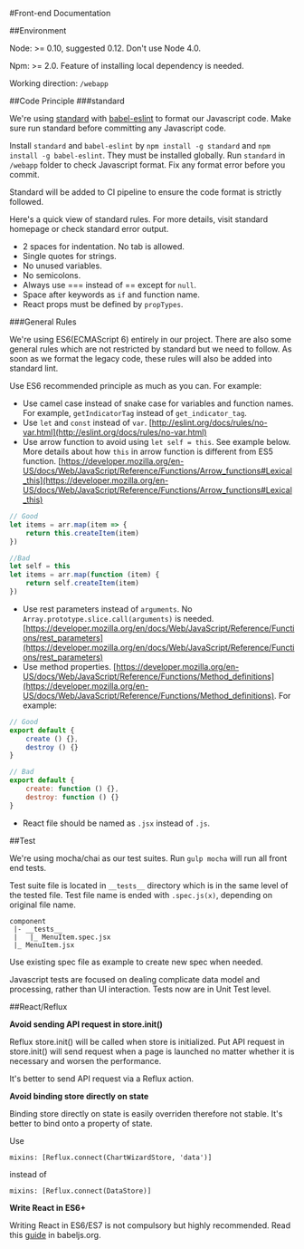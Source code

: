 #Front-end Documentation

##Environment

Node: >= 0.10, suggested 0.12. Don't use Node 4.0.

Npm: >= 2.0. Feature of installing local dependency is needed.

Working direction: `/webapp`

##Code Principle
###standard

We're using [standard](https://github.com/feross/standard) with [babel-eslint](https://github.com/babel/babel-eslint) to format our Javascript code. Make sure run standard before committing any Javascript code.

Install `standard` and `babel-eslint` by `npm install -g standard` and `npm install -g babel-eslint`. They must be installed globally. Run `standard` in `/webapp` folder to check Javascript format. Fix any format error before you commit.

Standard will be added to CI pipeline to ensure the code format is strictly followed.

Here's a quick view of standard rules. For more details, visit standard homepage or check standard error output.

* 2 spaces for indentation. No tab is allowed.
* Single quotes for strings.
* No unused variables.
* No semicolons.
* Always use === instead of == except for `null`.
* Space after keywords as `if` and function name.
* React props must be defined by `propTypes`.

###General Rules

We're using ES6(ECMAScript 6) entirely in our project. There are also some general rules which are not restricted by standard but we need to follow. As soon as we format the legacy code, these rules will also be added into standard lint.

Use ES6 recommended principle as much as you can. For example:

* Use camel case instead of snake case for variables and function names. For example, `getIndicatorTag` instead of `get_indicator_tag`.
* Use `let` and `const` instead of `var`. [http://eslint.org/docs/rules/no-var.html](http://eslint.org/docs/rules/no-var.html)
* Use arrow function to avoid using `let self = this`. See example below. More details about how `this` in arrow function is different from ES5 function. [https://developer.mozilla.org/en-US/docs/Web/JavaScript/Reference/Functions/Arrow_functions#Lexical_this](https://developer.mozilla.org/en-US/docs/Web/JavaScript/Reference/Functions/Arrow_functions#Lexical_this)

```javascript
// Good
let items = arr.map(item => {
	return this.createItem(item)
})

//Bad
let self = this
let items = arr.map(function (item) {
	return self.createItem(item)
})
```

* Use rest parameters instead of `arguments`. No `Array.prototype.slice.call(arguments)` is needed. [https://developer.mozilla.org/en/docs/Web/JavaScript/Reference/Functions/rest_parameters](https://developer.mozilla.org/en/docs/Web/JavaScript/Reference/Functions/rest_parameters)
* Use method properties. [https://developer.mozilla.org/en-US/docs/Web/JavaScript/Reference/Functions/Method_definitions](https://developer.mozilla.org/en-US/docs/Web/JavaScript/Reference/Functions/Method_definitions). For example:

```javascript
// Good
export default {
	create () {},
	destroy () {}
}

// Bad
export default {
	create: function () {},
	destroy: function () {}
}
```

* React file should be named as `.jsx` instead of `.js`.


##Test

We're using mocha/chai as our test suites. Run `gulp mocha` will run all front end tests.

Test suite file is located in `__tests__` directory which is in the same level of the tested file. Test file name is ended with `.spec.js(x)`, depending on original file name.

```
component
 |- __tests__
 |   |_ MenuItem.spec.jsx
 |_ MenuItem.jsx
```

Use existing spec file as example to create new spec when needed.

Javascript tests are focused on dealing complicate data model and processing, rather than UI interaction. Tests now are in Unit Test level.

##React/Reflux

**Avoid sending API request in store.init()**

Reflux store.init() will be called when store is initialized. Put API request in store.init() will send request when a page is launched no matter whether it is necessary and worsen the performance.

It's better to send API request via a Reflux action.

**Avoid binding store directly on state**

Binding store directly on state is easily overriden therefore not stable. It's better to bind onto a property of state.

Use

`mixins: [Reflux.connect(ChartWizardStore, 'data')]`

instead of

`mixins: [Reflux.connect(DataStore)]`

**Write React in ES6+**

Writing React in ES6/ES7 is not compulsory but highly recommended. Read this [guide](http://babeljs.io/blog/2015/06/07/react-on-es6-plus/) in babeljs.org.
